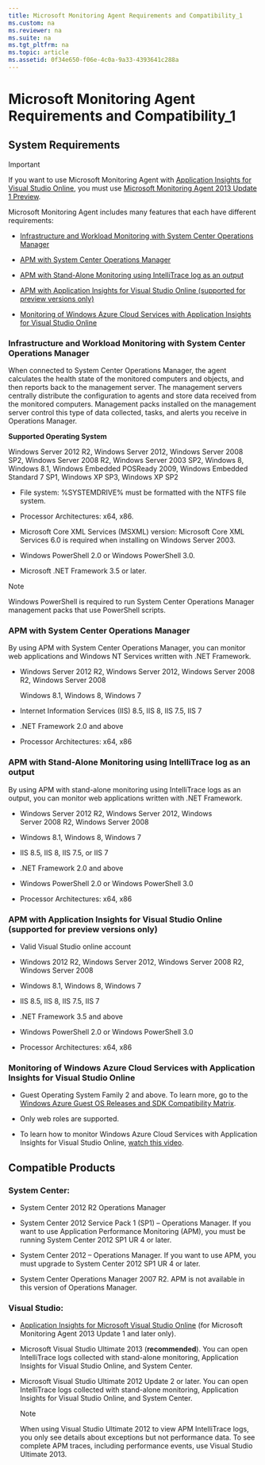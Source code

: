 ```yaml
---
title: Microsoft Monitoring Agent Requirements and Compatibility_1
ms.custom: na
ms.reviewer: na
ms.suite: na
ms.tgt_pltfrm: na
ms.topic: article
ms.assetid: 0f34e650-f06e-4c0a-9a33-4393641c288a
---
```

# Microsoft Monitoring Agent Requirements and Compatibility_1

## System Requirements

> [!IMPORTANT]
> If you want to use Microsoft Monitoring Agent with [Application Insights for Visual Studio Online](http://go.microsoft.com/fwlink/?LinkId=329825), you must use [Microsoft Monitoring Agent 2013 Update 1 Preview](http://go.microsoft.com/fwlink/?LinkID=328052).

Microsoft Monitoring Agent includes many features that each have different requirements:

-   [Infrastructure and Workload Monitoring with System Center Operations Manager](../Topic/Microsoft-Monitoring-Agent-Requirements-and-Compatibility.md#bkmk_InfraWrkflowMonitor)

-   [APM with System Center Operations Manager](../Topic/Microsoft-Monitoring-Agent-Requirements-and-Compatibility.md#bkmk_APMwithSysCenter)

-   [APM with Stand\-Alone Monitoring using IntelliTrace log as an output](../Topic/Microsoft-Monitoring-Agent-Requirements-and-Compatibility.md#bkmk_APMwithMonitor)

-   [APM with Application Insights for Visual Studio Online \(supported for preview versions only\)](../Topic/Microsoft-Monitoring-Agent-Requirements-and-Compatibility.md#bkmk_APMwithAppInsights)

-   [Monitoring of Windows Azure Cloud Services with Application Insights for Visual Studio Online](../Topic/Microsoft-Monitoring-Agent-Requirements-and-Compatibility.md#bkmk_MonitorWinAzure)

### <a name="bkmk_InfraWrkflowMonitor"></a>Infrastructure and Workload Monitoring with System Center Operations Manager
When connected to System Center Operations Manager, the agent calculates the health state of the monitored computers and objects, and then reports back to the management server. The management servers centrally distribute the configuration to agents and store data received from the monitored computers. Management packs installed on the management server control this type of data collected, tasks, and alerts you receive in Operations Manager.

**Supported Operating System**

Windows Server 2012 R2, Windows Server 2012, Windows Server 2008 SP2, Windows Server 2008 R2, Windows Server 2003 SP2, Windows 8, Windows 8.1, Windows Embedded POSReady 2009, Windows Embedded Standard 7 SP1,  Windows XP SP3, Windows XP SP2

-   File system: %SYSTEMDRIVE% must be formatted with the NTFS file system.

-   Processor Architectures: x64, x86.

-   Microsoft Core XML Services \(MSXML\) version: Microsoft Core XML Services 6.0 is required when installing on Windows Server 2003.

-   Windows PowerShell 2.0 or Windows PowerShell 3.0.

-   Microsoft .NET Framework 3.5 or later.

> [!NOTE]
> Windows PowerShell is required to run System Center Operations Manager management packs that use PowerShell scripts.

### <a name="bkmk_APMwithSysCenter"></a>APM with System Center Operations Manager
By using APM with System Center Operations Manager, you can monitor web applications and Windows NT Services written with .NET Framework.

-   Windows Server 2012 R2, Windows Server 2012, Windows Server 2008 R2, Windows Server 2008

    Windows 8.1, Windows 8, Windows 7

-   Internet Information Services \(IIS\) 8.5, IIS 8, IIS 7.5, IIS 7

-   .NET Framework 2.0 and above

-   Processor Architectures: x64, x86

### <a name="bkmk_APMwithMonitor"></a>APM with Stand\-Alone Monitoring using IntelliTrace log as an output
By using APM with stand\-alone monitoring using IntelliTrace logs as an output, you can monitor web applications written with .NET Framework.

-   Windows Server 2012 R2, Windows Server 2012, Windows Server 2008 R2, Windows Server 2008

-   Windows 8.1, Windows 8, Windows 7

-   IIS 8.5, IIS 8, IIS 7.5, or IIS 7

-   .NET Framework 2.0 and above

-   Windows PowerShell 2.0 or Windows PowerShell 3.0

-   Processor Architectures: x64, x86

### <a name="bkmk_APMwithAppInsights"></a>APM with Application Insights for Visual Studio Online \(supported for preview versions only\)

-   Valid Visual Studio online account

-   Windows 2012 R2, Windows Server 2012, Windows Server 2008 R2, Windows Server 2008

-   Windows 8.1, Windows 8, Windows 7

-   IIS 8.5, IIS 8, IIS 7.5, IIS 7

-   .NET Framework 3.5 and above

-   Windows PowerShell 2.0 or Windows PowerShell 3.0

-   Processor Architectures: x64, x86

### <a name="bkmk_MonitorWinAzure"></a>Monitoring of Windows Azure Cloud Services with Application Insights for Visual Studio Online

-   Guest Operating System Family 2 and above. To learn more, go to the [Windows Azure Guest OS Releases and SDK Compatibility Matrix](http://go.microsoft.com/fwlink/?LinkId=390450).

-   Only web roles are supported.

-   To learn how to monitor Windows Azure Cloud Services with Application Insights for Visual Studio Online, [watch this video](http://go.microsoft.com/fwlink/?LinkId=390451).

## Compatible Products

### System Center:

-   System Center 2012 R2 Operations Manager

-   System Center 2012 Service Pack 1 \(SP1\) – Operations Manager. If you want to use Application Performance Monitoring \(APM\), you must be running System Center 2012 SP1 UR 4 or later.

-   System Center 2012 – Operations Manager. If you want to use APM, you must upgrade to System Center 2012 SP1 UR 4 or later.

-   System Center Operations Manager 2007 R2. APM is not available in this version of Operations Manager.

### Visual Studio:

-   [Application Insights for Microsoft Visual Studio Online](http://go.microsoft.com/fwlink/?LinkId=329825) \(for Microsoft Monitoring Agent 2013 Update 1 and later only\).

-   Microsoft Visual Studio Ultimate 2013 \(**recommended**\). You can open IntelliTrace logs collected with stand\-alone monitoring, Application Insights for Visual Studio Online, and System Center.

-   Microsoft Visual Studio Ultimate 2012 Update 2 or later. You can open IntelliTrace logs collected with stand\-alone monitoring, Application Insights for Visual Studio Online, and System Center.

    > [!NOTE]
    > When using Visual Studio Ultimate 2012 to view APM IntelliTrace logs, you only see details about exceptions but not performance data. To see complete APM traces, including performance events, use Visual Studio Ultimate 2013.

